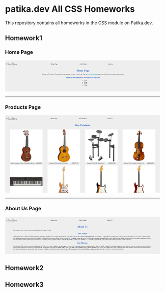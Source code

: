 # patika.dev All CSS Homeworks
This repository contains all homeworks in the CSS module on Patika.dev.
## Homework1
### Home Page
![Image1](Homework1/2022-04-25-23_55_41-Window.png)
*** 
### Products Page
![Image2](Homework1/2022-04-25-23_56_00-Window.png)
***
### About Us Page
![Image3](Homework1/2022-04-26-00_00_43-Window.png)

## Homework2

## Homework3
